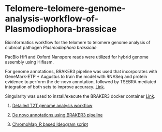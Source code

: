 # Telomere-telomere-genome-analysis-workflow-of-Plasmodiophora-brassicae
Bioinformatics workflow for the telomere to telomere genome analysis of clubroot pathogen *Plasmodiophora brassicae*  

PacBio Hifi and Oxford Nanopore reads were utilized for hybrid genome assembly using Hifiasm.

For genome annotations, BRAKER3 pipeline was used that incorporates with GeneMark-ETP + Augustus to train the model with RNASeq and protein evidence to perform the de-novo annotation, followed by TSEBRA mediated integration of both sets to improve accuracy. [Link](https://github.com/Gaius-Augustus/BRAKER).

Singularity was used to install/execute the BRAKER3 docker container [Link](https://hub.docker.com/r/teambraker/braker3).



1. [Detailed T2T genome analysis workflow](https://github.com/M-Asim-Javed/T2T_bioinformatics_workflow/blob/main/1-T2T_genome_assembly_workflow.md)

2. [De novo annotations using BRAKER3 pipeline](https://github.com/M-Asim-Javed/T2T_bioinformatics_workflow/blob/main/2-De_novo_annotations_workflow.md)

3. [ChromoMap_R based Ideogram script](https://github.com/M-Asim-Javed/T2T_bioinformatics_workflow/blob/main/3-R_Ideogram.md)
